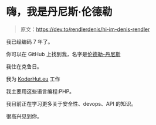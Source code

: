# 嗨，我是丹尼斯·伦德勒

> 原文：<https://dev.to/rendlerdenis/hi-im-denis-rendler>

我已经编码 7 年了。

你可以在 GitHub 上找到我，名字是[伦德勒-丹尼斯](https://github.com/rendler-denis)

我住在克鲁日。

我为 [KoderHut.eu](https://webthoughts.koderhut.eu/) 工作

我主要用这些语言编程:PHP。

我目前正在学习更多关于安全性、devops、API 的知识。

很高兴见到你。
